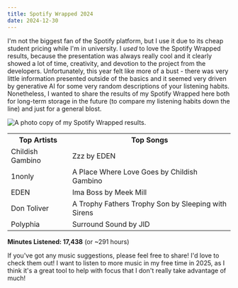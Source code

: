 ```yaml
---
title: Spotify Wrapped 2024
date: 2024-12-30
---
```


I'm not the biggest fan of the Spotify platform, but I use it due to its cheap student pricing while I'm in university. I *used* to love the Spotify Wrapped results, because the presentation was always really cool and it clearly showed a lot of time, creativity, and devotion to the project from the developers. Unfortunately, this year felt like more of a bust - there was very little information presented outside of the basics and it seemed very driven by generative AI for some very random descriptions of your listening habits. Nonetheless, I wanted to share the results of my Spotify Wrapped here both for long-term storage in the future (to compare my listening habits down the line) and just for a general blost.

<img webc:is="eleventy-image" src="/imgs/spotify_wrapped_2024.jpg" alt="A photo copy of my Spotify Wrapped results.">

<table>
  <tr>
    <th>Top Artists</th>
    <th>Top Songs</th>
  </tr>
  <tr>
    <td>Childish Gambino</td>
    <td>Zzz by EDEN</td>
  </tr>
  <tr>
    <td>1nonly</td>
    <td>A Place Where Love Goes by Childish Gambino</td>
  </tr>
  <tr>
    <td>EDEN</td>
    <td>Ima Boss by Meek Mill</td>
  </tr>
  <tr>
    <td>Don Toliver</td>
    <td>A Trophy Fathers Trophy Son by Sleeping with Sirens</td>
  </tr>
  <tr>
    <td>Polyphia</td>
    <td>Surround Sound by JID</td>
  </tr>
</table>

<b>Minutes Listened: 17,438</b> (or ~291 hours)

If you've got any music suggestions, please feel free to share! I'd love to check them out! I want to listen to more music in my free time in 2025, as I think it's a great tool to help with focus that I don't really take advantage of much!